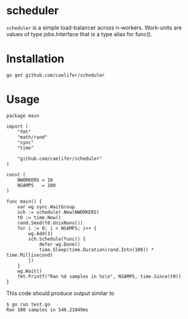 scheduler
=========

`scheduler` is a simple load-balancer across n-workers. Work-units are values of type jobs.Interface that is a type alias for func(). 

# Installation
```
go get github.com/caelifer/scheduler
```

# Usage
```
package main

import (
	"fmt"
	"math/rand"
	"sync"
	"time"

	"github.com/caelifer/scheduler"
)

const (
	NWORKERS = 10
	NSAMPS   = 100
)

func main() {
	var wg sync.WaitGroup
	sch := scheduler.New(NWORKERS)
	t0 := time.Now()
	rand.Seed(t0.UnixNano())
	for i := 0; i < NSAMPS; i++ {
		wg.Add(1)
		sch.Schedule(func() {
			defer wg.Done()
			time.Sleep(time.Duration(rand.Intn(100)) * time.Millisecond)
		})
	}
	wg.Wait()
	fmt.Printf("Ran %d samples in %s\n", NSAMPS, time.Since(t0))
}
```
This code should produce output similar to
```
$ go run test.go
Ran 100 samples in 546.21049ms
```
